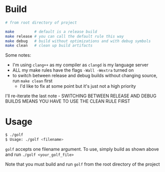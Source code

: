 # Build

``` sh
# from root directory of project

make         # default is a release build
make release # you can call the default rule this way
make debug   # build without optimizations and with debug symbols
make clean   # clean up build artifacts
```

Some notes:
- I'm using `clang++` as my compiler as `clangd` is my language server
- ALL my make rules have the flags `-Wall -Wextra` turned on
- to switch between release and debug builds without changing source, run `make clean` first
  - I'd like to fix at some point but it's just not a high priority

I'll re-iterate the last note - SWITCHING BETWEEN RELEASE AND DEBUG BUILDS MEANS YOU HAVE TO USE THE CLEAN RULE FIRST

# Usage

``` sh
$ ./golf
$ Usage: ./golf <filename>
```

`golf` accepts one filename argument. To use, simply build as shown above and run `./golf <your_golf_file>`

Note that you must build and run `golf` from the root directory of the project
